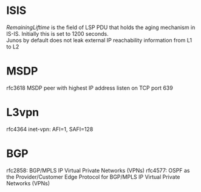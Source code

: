 # ISIS
*RemainingLiftime* is the field of LSP PDU that holds the aging mechanism in IS-IS. Initially this is set to 1200 seconds.  
Junos by default does not leak external IP reachability information from L1 to L2

# MSDP
rfc3618
MSDP peer with highest IP address listen on TCP port 639

# L3vpn
rfc4364
inet-vpn: AFI=1, SAFI=128

# BGP
rfc2858: BGP/MPLS IP Virtual Private Networks (VPNs)
rfc4577: OSPF as the Provider/Customer Edge Protocol for BGP/MPLS IP Virtual Private Networks (VPNs)

